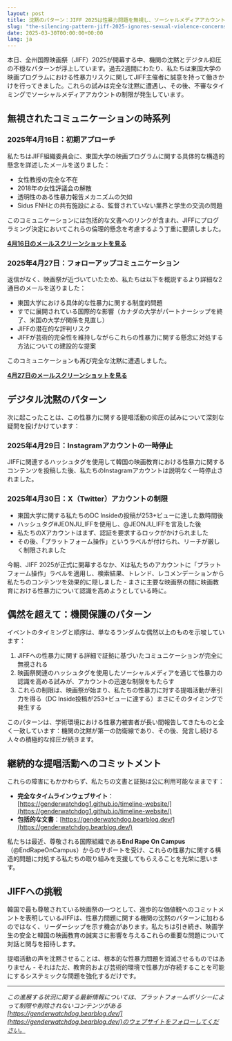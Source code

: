 ```yaml
---
layout: post
title: 沈黙のパターン：JIFF 2025は性暴力問題を無視し、ソーシャルメディアアカウントは制限に直面
slug: "the-silencing-pattern-jiff-2025-ignores-sexual-violence-concerns-as-social-media-accounts-face-restrictions-ja"
date: 2025-03-30T00:00:00+00:00
lang: ja
---
```


本日、全州国際映画祭（JIFF）2025が開幕する中、機関の沈黙とデジタル抑圧の不穏なパターンが浮上しています。過去2週間にわたり、私たちは東国大学の映画プログラムにおける性暴力リスクに関してJIFF主催者に誠意を持って働きかけを行ってきました。これらの試みは完全な沈黙に遭遇し、その後、不審なタイミングでソーシャルメディアアカウントの制限が発生しています。

## 無視されたコミュニケーションの時系列

### 2025年4月16日：初期アプローチ
私たちはJIFF組織委員会に、東国大学の映画プログラムに関する具体的な構造的懸念を詳述したメールを送りました：
- 女性教授の完全な不在
- 2018年の女性評議会の解散
- 透明性のある性暴力報告メカニズムの欠如
- Sidus FNHとの共有施設による、監督されていない業界と学生の交流の問題

このコミュニケーションには包括的な文書へのリンクが含まれ、JIFFにプログラミング決定においてこれらの倫理的懸念を考慮するよう丁重に要請しました。

**[4月16日のメールスクリーンショットを見る](https://github.com/genderwatchdog1/timeline-website/blob/master/imgs/email-screenshots/04162025-jiff-email.png?raw=true)**

### 2025年4月27日：フォローアップコミュニケーション
返信がなく、映画祭が近づいていたため、私たちは以下を概説するより詳細な2通目のメールを送りました：
- 東国大学における具体的な性暴力に関する制度的問題
- すでに展開されている国際的な影響（カナダの大学がパートナーシップを終了、米国の大学が関係を見直し）
- JIFFの潜在的な評判リスク
- JIFFが芸術的完全性を維持しながらこれらの性暴力に関する懸念に対処する方法についての建設的な提案

このコミュニケーションも再び完全な沈黙に遭遇しました。

**[4月27日のメールスクリーンショットを見る](https://github.com/genderwatchdog1/timeline-website/blob/master/imgs/email-screenshots/04272025-jiff-email.png?raw=true)**

## デジタル沈黙のパターン

次に起こったことは、この性暴力に関する提唱活動の抑圧の試みについて深刻な疑問を投げかけています：

### 2025年4月29日：Instagramアカウントの一時停止
JIFFに関連するハッシュタグを使用して韓国の映画教育における性暴力に関するコンテンツを投稿した後、私たちのInstagramアカウントは説明なく一時停止されました。

### 2025年4月30日：X（Twitter）アカウントの制限
- 東国大学に関する私たちのDC Insideの投稿が253+ビューに達した数時間後
- ハッシュタグ#JEONJU_IFFを使用し、@JEONJU_IFFを言及した後
- 私たちのXアカウントはまず、認証を要求するロックがかけられました
- その後、「プラットフォーム操作」というラベルが付けられ、リーチが厳しく制限されました

今朝、JIFF 2025が正式に開幕するなか、Xは私たちのアカウントに「プラットフォーム操作」ラベルを適用し、検索結果、トレンド、レコメンデーションから私たちのコンテンツを効果的に隠しました - まさに主要な映画祭の間に映画教育における性暴力について認識を高めようとしている時に。

## 偶然を超えて：機関保護のパターン

イベントのタイミングと順序は、単なるランダムな偶然以上のものを示唆しています：

1. JIFFへの性暴力に関する詳細で証拠に基づいたコミュニケーションが完全に無視される
2. 映画祭関連のハッシュタグを使用したソーシャルメディアを通じて性暴力の認識を高める試みが、アカウントの迅速な制限をもたらす
3. これらの制限は、映画祭が始まり、私たちの性暴力に対する提唱活動が牽引力を得る（DC Inside投稿が253+ビューに達する）まさにそのタイミングで発生する

このパターンは、学術環境における性暴力被害者が長い間報告してきたものと全く一致しています：機関の沈黙が第一の防衛線であり、その後、発言し続ける人々の積極的な抑圧が続きます。

## 継続的な提唱活動へのコミットメント

これらの障害にもかかわらず、私たちの文書と証拠は公に利用可能なままです：

- **完全なタイムラインウェブサイト**：[https://genderwatchdog1.github.io/timeline-website/](https://genderwatchdog1.github.io/timeline-website/)
- **包括的な文書**：[https://genderwatchdog.bearblog.dev/](https://genderwatchdog.bearblog.dev/)

私たちは最近、尊敬される国際組織である**End Rape On Campus**（@EndRapeOnCampus）からのサポートを受け、これらの性暴力に関する構造的問題に対処する私たちの取り組みを支援してもらえることを光栄に思います。

## JIFFへの挑戦

韓国で最も尊敬されている映画祭の一つとして、進歩的な価値観へのコミットメントを表明しているJIFFは、性暴力問題に関する機関の沈黙のパターンに加わるのではなく、リーダーシップを示す機会があります。私たちは引き続き、映画学生の安全と韓国の映画教育の誠実さに影響を与えるこれらの重要な問題について対話と関与を招待します。

提唱活動の声を沈黙させることは、根本的な性暴力問題を消滅させるものではありません - それはただ、教育的および芸術的環境で性暴力が存続することを可能にするシステミックな問題を強化するだけです。

---

*この進展する状況に関する最新情報については、プラットフォームポリシーによって制限や削除されないコンテンツがある[https://genderwatchdog.bearblog.dev/](https://genderwatchdog.bearblog.dev/)のウェブサイトをフォローしてください。* 